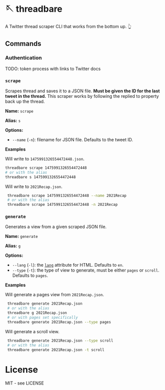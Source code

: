 # 🪡 threadbare

A Twitter thread scraper CLI that works from the bottom up. 👆

## Commands

### Authentication

TODO: token process with links to Twitter docs

### `scrape`

Scrapes thread and saves it to a JSON file. **Must be given the ID for the last tweet in the thread.**
This scraper works by following the replied to property back up the thread.

**Name:** `scrape`

**Alias:** `s`

**Options:**

- `--name` (`-n`): filename for JSON file. Defaults to the tweet ID.

**Examples**

Will write to `1475991326554472448.json`.

```bash
threadbare scrape 1475991326554472448
# or with the alias
threadbare s 1475991326554472448
```

Will write to `2021Recap.json`.

```bash
 threadbare scrape 1475991326554472448 --name 2021Recap
 # or with the alias
 threadbare scrape 1475991326554472448 -n 2021Recap
```

### `generate`

Generates a view from a given scraped JSON file.

**Name:** `generate`

**Alias:** `g`

**Options:**

- `--lang` (`-l`): the [`lang`](https://developer.mozilla.org/en-US/docs/Web/HTML/Global_attributes/lang) attribute for HTML. Defaults to `en`.
- `--type` (`-t`): the type of view to generate, must be either `pages` or `scroll`. Defaults to `pages`.

**Examples**

Will generate a pages view from `2021Recap.json`.

```bash
 threadbare generate 2021Recap.json
 # or with the alias
 threadbare g 2021Recap.json
 # or with pages set specifically
 threadbare generate 2021Recap.json --type pages
```

Will generate a scroll view.

```bash
 threadbare generate 2021Recap.json --type scroll
 # or with the alias
 threadbare generate 2021Recap.json -t scroll
```

# License

MIT - see LICENSE
